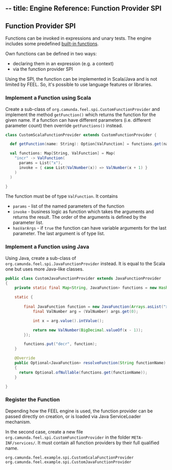 --
title: Engine Reference: Function Provider SPI
---

## Function Provider SPI

Functions can be invoked in expressions and unary tests. The engine includes some predefined [built-in functions](feel-built-in-functions).

Own functions can be defined in two ways:
* declaring them in an expression (e.g. a context)
* via the function provider SPI

Using the SPI, the function can be implemented in Scala/Java and is not limited by FEEL. So, it's possible to use language features or libraries.  

### Implement a Function using Scala

Create a sub-class of `org.camunda.feel.spi.CustomFunctionProvider` and implement the method `getFunction()` which returns the function for the given name. If a function can have different parameters (i.e. different parameter count) then override `getFunctions()` instead.

```scala
class CustomScalaFunctionProvider extends CustomFunctionProvider {

  def getFunction(name: String): Option[ValFunction] = functions.get(name)

  val functions: Map[String, ValFunction] = Map(
    "incr" -> ValFunction(
      params = List("x"),
      invoke = { case List(ValNumber(x)) => ValNumber(x + 1) }
    )
  )

}
```

The function must be of type `ValFunction`. It contains
* `params` - list of the named parameters of the function
* `invoke` - business logic as function which takes the arguments and returns the result. The order of the arguments is defined by the parameter list.  
* `hasVarArgs` - if `true` the function can have variable arguments for the last parameter. The last argument is of type list. 

### Implement a Function using Java

Using Java, create a sub-class of `org.camunda.feel.spi.JavaFunctionProvider` instead. It is equal to the Scala one but uses more Java-like classes. 

```java
public class CustomJavaFunctionProvider extends JavaFunctionProvider
{
    private static final Map<String, JavaFunction> functions = new HashMap<>();

    static {
    
        final JavaFunction function = new JavaFunction(Arrays.asList("x"), args -> {
            final ValNumber arg = (ValNumber) args.get(0);

            int x = arg.value().intValue();

            return new ValNumber(BigDecimal.valueOf(x - 1));
        });

        functions.put("decr", function);
    }

    @Override
    public Optional<JavaFunction> resolveFunction(String functionName)
    {
      return Optional.ofNullable(functions.get(functionName));
    }

}
```

### Register the Function

Depending how the FEEL engine is used, the function provider can be passed directly on creation, or is loaded via Java ServiceLoader mechanism. 

In the second case, create a new file `org.camunda.feel.spi.CustomFunctionProvider` in the folder `META-INF/services/`. It must contain all function providers by their full qualified name.

```
org.camunda.feel.example.spi.CustomScalaFunctionProvider
org.camunda.feel.example.spi.CustomJavaFunctionProvider
```
